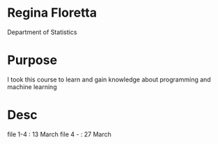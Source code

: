 # Regina Floretta

Department of Statistics

# Purpose 

I took this course to learn and gain knowledge about programming and machine learning

# Desc
file 1-4 : 13 March
file 4 - : 27 March